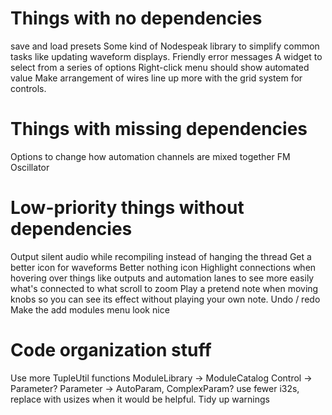 # Things with no dependencies
save and load presets
Some kind of Nodespeak library to simplify common tasks like updating waveform displays.
Friendly error messages
A widget to select from a series of options
Right-click menu should show automated value
Make arrangement of wires line up more with the grid system for controls.

# Things with missing dependencies
Options to change how automation channels are mixed together
FM Oscillator

# Low-priority things without dependencies
Output silent audio while recompiling instead of hanging the thread
Get a better icon for waveforms
Better nothing icon
Highlight connections when hovering over things like outputs and automation
  lanes to see more easily what's connected to what
scroll to zoom
Play a pretend note when moving knobs so you can see its effect without playing your own note.
Undo / redo
Make the add modules menu look nice

# Code organization stuff
Use more TupleUtil functions
ModuleLibrary -> ModuleCatalog
Control -> Parameter?
Parameter -> AutoParam, ComplexParam?
use fewer i32s, replace with usizes when it would be helpful.
Tidy up warnings
